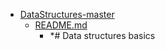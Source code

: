 - <a href = "F:\Node_projects\Node_Way\Education\TSH_video\Timur_Video_JS\ind_2\DataStructures-master\DataStructures-master\cat.DataStructures-master\dir.DataStructures-master.md">DataStructures-master</a>
    - <a href = "F:\Node_projects\Node_Way\Education\TSH_video\Timur_Video_JS\ind_2\DataStructures-master\DataStructures-master\README.md">README.md</a>
        - *# Data structures basics

